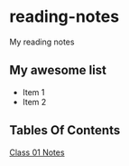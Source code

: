 # reading-notes
My reading notes

## My awesome list

* Item 1
* Item 2

## Tables Of Contents
[Class 01 Notes](./class-01)
